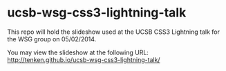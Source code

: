 ucsb-wsg-css3-lightning-talk
============================

This repo will hold the slideshow used at the UCSB CSS3 Lightning talk for the WSG group on 05/02/2014.

You may view the slideshow at the following URL:
http://tenken.github.io/ucsb-wsg-css3-lightning-talk/
